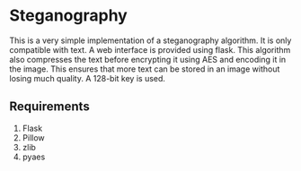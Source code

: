 # Steganography

This is a very simple implementation of a steganography algorithm. It is only compatible with text. A web interface is provided using flask. This algorithm also compresses the text before encrypting it using AES and encoding it in the image. This ensures that more text can be stored in an image without losing much quality. A 128-bit key is used.

## Requirements

1. Flask
2. Pillow
3. zlib
4. pyaes
